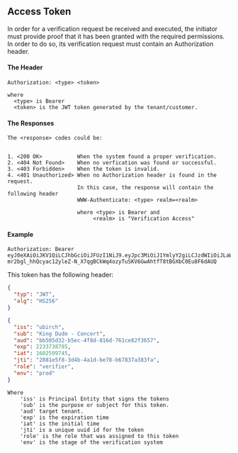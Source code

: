 ## Access Token

In order for a verification request be received and executed, the initiator  must provide proof that it has been granted with the required permissions. In order to do so, its verification request must contain an Authorization header. 

#### The Header

```
Authorization: <type> <token>

where 
  <type> is Bearer
  <token> is the JWT token generated by the tenant/customer.

``` 
  
#### The Responses

```
The <response> codes could be:


1. <200 OK>           When the system found a proper verification.
2. <404 Not Found>    When no verfication was found or successful.
3. <403 Forbidden>    When the token is invalid.
4. <401 Unauthorized> When no Authorization header is found in the request.
                      In this case, the response will contain the following header 
                      WWW-Authenticate: <type> realm=<realm>
                      
                      where <type> is Bearer and
                           <realm> is "Verification Access"
```


#### Example

```
Authorization: Bearer eyJ0eXAiOiJKV1QiLCJhbGciOiJFUzI1NiJ9.eyJpc3MiOiJ1YmlyY2giLCJzdWIiOiJLaW5nIER1ZGUgLSBDb25jZXJ0IiwiYXVkIjpbIjdkNjAxOGMwLWYxMGItNDMzMC05OWZiLWNkMjlmNTJhZTlmYSIsImJiNTA1ZDMyLWI1ZWMtNGY4ZC04MTZkLTc2MWNlODJmMzY1NyJdLCJleHAiOjIyMzM3Mzg3ODUsImlhdCI6MTYwMjU5OTc0NSwianRpIjoiMjg4MWU1ZjgtM2Q0Yi00YTFkLWJlNzgtYjY3ODM3YTM4M2ZhIiwicm9sZSI6InZlcmlmaWVyIiwiZW52IjoicHJvZCJ9.FdlORYWyctbuf6PertT-mr2bgl_hhQcyac12yleZ-N_X7qgBCkWq4ozyTuSKV6GwAhtfT8tBGXbC0Eu8F6dAUQ
```

This token has the following header:

```json
{
  "typ": "JWT",
  "alg": "HS256"
}
```

```json
{
  "iss": "ubirch",
  "sub": "King Dude - Concert",
  "aud": "bb505d32-b5ec-4f8d-816d-761ce82f3657",
  "exp": 2233738785,
  "iat": 1602599745,
  "jti": "2881e5f8-3d4b-4a1d-be78-b67837a383fa",
  "role": "verifier",
  "env": "prod"
}
```

```
Where 
    'iss' is Principal Entity that signs the tokens
    'sub' is the purpose or subject for this token. 
    'aud' target tenant. 
    'exp' is the expiration time
    'iat' is the initial time
    'jti' is a unique uuid id for the token
    'role' is the role that was assigned to this token
    'env' is the stage of the verification system
```
        


